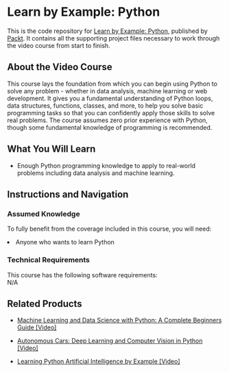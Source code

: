 # Learn by Example: Python
This is the code repository for [Learn by Example: Python](https://www.packtpub.com/application-development/learn-example-python-video), published by [Packt](https://www.packtpub.com/?utm_source=github). It contains all the supporting project files necessary to work through the video course from start to finish.
## About the Video Course
This course lays the foundation from which you can begin using Python to solve any problem - whether in data analysis, machine learning or web development. It gives you a fundamental understanding of Python loops, data structures, functions, classes, and more, to help you solve basic programming tasks so that you can confidently apply those skills to solve real problems. The course assumes zero prior experience with Python, though some fundamental knowledge of programming is recommended.

<H2>What You Will Learn</H2>
<DIV class=book-info-will-learn-text>
<UL>
<LI> Enough Python programming knowledge to apply to real-world problems including data analysis and machine learning.</LI>
</UL></DIV>

## Instructions and Navigation
### Assumed Knowledge
To fully benefit from the coverage included in this course, you will need:<br/>
<DIV class=book-info-will-learn-text>
<LI> Anyone who wants to learn Python</LI> 
<DIV>

### Technical Requirements
This course has the following software requirements:<br/>
N/A

## Related Products
* [Machine Learning and Data Science with Python: A Complete Beginners Guide [Video]](https://www.packtpub.com/application-development/machine-learning-and-data-science-python-complete-beginners-guide-video)

* [Autonomous Cars: Deep Learning and Computer Vision in Python [Video] ](https://www.packtpub.com/application-development/autonomous-cars-deep-learning-and-computer-vision-python-video)

* [Learning Python Artificial Intelligence by Example [Video]](https://www.packtpub.com/big-data-and-business-intelligence/learning-python-artificial-intelligence-example-video)
